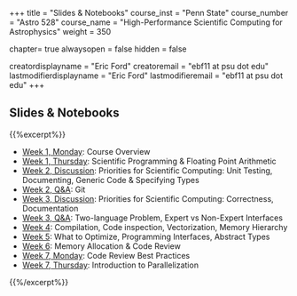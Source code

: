 +++
title = "Slides & Notebooks"
course_inst = "Penn State"
course_number = "Astro 528"
course_name = "High-Performance Scientific Computing for Astrophysics"
weight = 350

chapter= true
alwaysopen = false
hidden = false

creatordisplayname = "Eric Ford"
creatoremail = "ebf11 at psu dot edu"
lastmodifierdisplayname = "Eric Ford"
lastmodifieremail = "ebf11 at psu dot edu"
+++

## Slides & Notebooks
{{%excerpt%}}
- [Week 1, Monday](/lessons/week1/course_overview):  Course Overview
- [Week 1, Thursday](https://psuastro528.github.io/Notes-Fall2021/week1.html):  Scientific Programming & Floating Point Arithmetic
- [Week 2, Discussion](https://psuastro528.github.io/Notes-Fall2021/week2/week2_discuss.html):  Priorities for Scientific Computing: Unit Testing, Documenting, Generic Code & Specifying Types
- [Week 2, Q&A](https://psuastro528.github.io/Notes-Fall2021/week2/week2_qa.html):  Git
- [Week 3, Discussion](https://psuastro528.github.io/Notes-Fall2021/week3/week3_discuss.html):  Priorities for Scientific Computing: Correctness, Documentation
- [Week 3, Q&A](https://psuastro528.github.io/Notes-Fall2021/week3/week3_qa.html): Two-language Problem, Expert vs Non-Expert Interfaces
- [Week 4](https://psuastro528.github.io/Notes-Fall2021/week4/week4_qa.html): Compilation, Code inspection, Vectorization, Memory Hierarchy
- [Week 5](https://psuastro528.github.io/Notes-Fall2021/week5.html): What to Optimize, Programming Interfaces, Abstract Types
- [Week 6](https://psuastro528.github.io/Notes-Fall2021/week6/week6_discuss.html):  Memory Allocation & Code Review
- [Week 7, Monday](https://psuastro528.github.io/Notes-Fall2021/week7/week7_codereview.html):  Code Review Best Practices
- [Week 7, Thursday](https://psuastro528.github.io/Notes-Fall2021/week6/week7_parallel.html):  Introduction to Parallelization

{{%/excerpt%}}
<!--
- [Week 8](https://psuastro528.github.io/Notes-Fall2021/week8.html):  TBD
- [Week 9](https://psuastro528.github.io/Notes-Fall2021/week9.html):  TBD
- [Week 10](https://psuastro528.github.io/Notes-Fall2021/week10.html):  TBD
- [Week 11](https://psuastro528.github.io/Notes-Fall2021/week11.html):  TBD
- [Week 12](https://psuastro528.github.io/Notes-Fall2021/week12.html):  TBD
- [Week 13](https://psuastro528.github.io/Notes-Fall2021/week13.html):  TBD
-->
